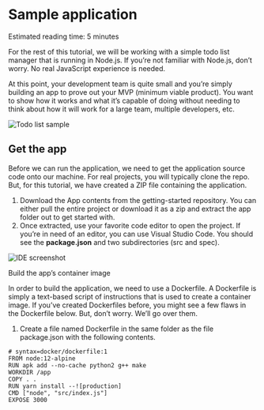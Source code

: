 # Sample application

Estimated reading time: 5 minutes

For the rest of this tutorial, we will be working with a simple todo list manager that is running in Node.js. 
If you’re not familiar with Node.js, don’t worry. No real JavaScript experience is needed.

At this point, your development team is quite small and you’re simply building an app to prove out your MVP (minimum viable product). 
You want to show how it works and what it’s capable of doing without 
needing to think about how it will work for a large team, multiple developers, etc.

![Todo list sample](https://docs.docker.com/get-started/images/todo-list-sample.png)

## Get the app

Before we can run the application, we need to get the application source code onto our machine. For real projects, you will typically clone the repo. But, for this tutorial, we have created a ZIP file containing the application.

1. Download the App contents from the getting-started repository. You can either pull the entire project or download it as a zip and extract the app folder out to get started with.
1. Once extracted, use your favorite code editor to open the project. If you’re in need of an editor, you can use Visual Studio Code. You should see the **package.json** and two subdirectories (src and spec).

 ![IDE screenshot](https://docs.docker.com/get-started/images/ide-screenshot.png)
 
Build the app’s container image

In order to build the application, we need to use a Dockerfile. A Dockerfile is simply a text-based script of instructions that is used to create a container image. If you’ve created Dockerfiles before, you might see a few flaws in the Dockerfile below. But, don’t worry. We’ll go over them.

1. Create a file named Dockerfile in the same folder as the file package.json with the following contents.

```dockerfile?test
# syntax=docker/dockerfile:1
FROM node:12-alpine
RUN apk add --no-cache python2 g++ make
WORKDIR /app
COPY . .
RUN yarn install --![production]
CMD ["node", "src/index.js"]
EXPOSE 3000
```
